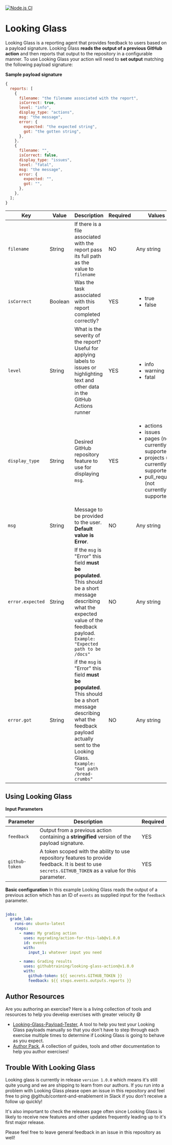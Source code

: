 [![Node.js CI](https://github.com/githubtraining/looking-glass-action/actions/workflows/node.js.yml/badge.svg?branch=main)](https://github.com/githubtraining/looking-glass-action/actions/workflows/node.js.yml)

# Looking Glass

Looking Glass is a reporting agent that provides feedback to users based on a payload signature. Looking Glass **reads the output of a previous GitHub action** and then reports that output to the repository in a configurable manner. To use Looking Glass your action will need to **set output** matching the following payload signature:

**Sample payload signature**

```javascript
{
  reports: [
    {
      filename: "the filename associated with the report",
      isCorrect: true,
      level: "info",
      display_type: "actions",
      msg: "the message",
      error: {
        expected: "the expected string",
        got: "the gotten string",
      },
    },
    {
      filename: "",
      isCorrect: false,
      display_type: "issues",
      level: "fatal",
      msg: "the message",
      error: {
        expected: "",
        got: "",
      },
    },
  ];
}
```

| Key              | Value   | Description                                                                                                                                                                                           | Required | Values                                                                                                                                                                      |
| ---------------- | ------- | ----------------------------------------------------------------------------------------------------------------------------------------------------------------------------------------------------- | -------- | --------------------------------------------------------------------------------------------------------------------------------------------------------------------------- |
| `filename`       | String  | If there is a file associated with the report pass its full path as the value to `filename`                                                                                                           | NO       | Any string                                                                                                                                                                  |
| `isCorrect`      | Boolean | Was the task associated with this report completed correctly?                                                                                                                                         | YES      | <ul><li>true</li><li>false</li></ul>                                                                                                                                        |
| `level`          | String  | What is the severity of the report? Useful for applying labels to issues or highlighting text and other data in the GitHub Actions runner                                                             | YES      | <ul><li>info</li><li>warning</li><li>fatal</li></ul>                                                                                                                        |
| `display_type`   | String  | Desired GitHub repository feature to use for displaying `msg`.                                                                                                                                        | YES      | <ul><li>actions</li><li>issues</li><li>pages (not currently supported)</li><li>projects (not currently supported)</li><li>pull_requests (not currently supported)</li></ul> |
| `msg`            | String  | Message to be provided to the user. **Default value is Error**.                                                                                                                                       | NO       | Any string                                                                                                                                                                  |
| `error.expected` | String  | If the `msg` is "Error" this field **must be populated**. This should be a short message describing what the expected value of the feedback payload. `Example: "Expected path to be /docs"`           | NO       | Any string                                                                                                                                                                  |
| `error.got`      | String  | if the `msg` is "Error" this field **must be populated**. This should be a short message describing what the feedback payload actually sent to the Looking Glass. `Example: "Got path /bread-crumbs"` | NO       | Any string                                                                                                                                                                  |

## Using Looking Glass

**Input Parameters**

| Parameter      | Description                                                                                                                                             | Required |
| -------------- | ------------------------------------------------------------------------------------------------------------------------------------------------------- | -------- |
| `feedback`     | Output from a previous action containing a **stringified** version of the payload signature.                                                            | YES      |
| `github-token` | A token scoped with the ability to use repository features to provide feedback. It is best to use `secrets.GITHUB_TOKEN` as a value for this parameter. | YES      |

**Basic configuration**
In this example Looking Glass reads the output of a previous action which has an ID of `events` as supplied input for the `feedback` parameter.

```yaml

jobs:
  grade_lab:
    runs-on: ubuntu-latest
    steps:
      - name: My grading action
        uses: mygrading/action-for-this-lab@v1.0.0
        id: events
        with:
          input_1: whatever input you need

      - name: Grading results
        uses: githubtraining/looking-glass-action@v1.0.0
        with:
          github-token: ${{ secrets.GITHUB_TOKEN }}
          feedback: ${{ steps.events.outputs.reports }}

```

## Author Resources

Are you authoring an exercise? Here is a living collection of tools and resources to help you develop exercises with greater velocity 😄

- [Looking-Glass-Payload-Tester](https://github.com/githubtraining/looking-glass-payload-tester), A tool to help you test your Looking Glass payloads manually so that you don't have to step through each exercise multiple times to determine if Looking Glass is going to behave as you expect.
- [Author Pack](https://githubtraining.github.io/author-pack/#/), A collection of guides, tools and other documentation to help you author exercises!

## Trouble With Looking Glass

Looking glass is currently in release `version 1.0.0` which means it's still quite young and we are shipping to learn from our authors. If you run into a problem with Looking Glass please open an issue in this repository and feel free to ping @github/content-and-enablement in Slack if you don't receive a follow up quickly!

It's also important to check the releases page often since Looking Glass is likely to receive new features and other updates frequently leading up to it's first major release.

Please feel free to leave general feedback in an issue in this repository as well!
